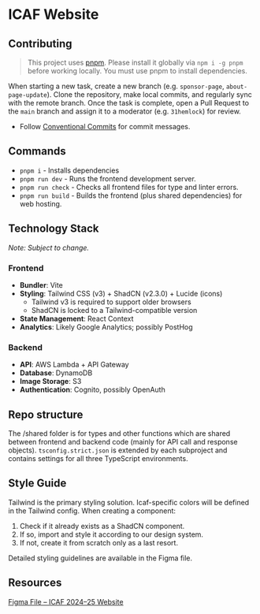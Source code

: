 # ICAF Website

## Contributing

> This project uses [pnpm](https://pnpm.io). Please install it globally via `npm i -g pnpm` before working locally. You must use pnpm to install dependencies.

When starting a new task, create a new branch (e.g. `sponsor-page`, `about-page-update`). Clone the repository, make local commits, and regularly sync with the remote branch. Once the task is complete, open a Pull Request to the `main` branch and assign it to a moderator (e.g. `31hemlock`) for review.

- Follow [Conventional Commits](https://www.conventionalcommits.org/en/v1.0.0/) for commit messages.

## Commands

- `pnpm i` - Installs dependencies
- `pnpm run dev` - Runs the frontend development server.
- `pnpm run check` - Checks all frontend files for type and linter errors.
- `pnpm run build` - Builds the frontend (plus shared dependencies) for web hosting.

## Technology Stack

_Note: Subject to change._

### Frontend

- **Bundler**: Vite
- **Styling**: Tailwind CSS (v3) + ShadCN (v2.3.0) + Lucide (icons)
  - Tailwind v3 is required to support older browsers
  - ShadCN is locked to a Tailwind-compatible version
- **State Management**: React Context
- **Analytics**: Likely Google Analytics; possibly PostHog

### Backend

- **API**: AWS Lambda + API Gateway
- **Database**: DynamoDB
- **Image Storage**: S3
- **Authentication**: Cognito, possibly OpenAuth

## Repo structure

The /shared folder is for types and other functions which are shared between frontend and backend code (mainly for API call and response objects).
`tsconfig.strict.json` is extended by each subproject and contains settings for all three TypeScript environments.

## Style Guide

Tailwind is the primary styling solution. Icaf-specific colors will be defined in the Tailwind config. When creating a component:

1. Check if it already exists as a ShadCN component.
2. If so, import and style it according to our design system.
3. If not, create it from scratch only as a last resort.

Detailed styling guidelines are available in the Figma file.

## Resources

[Figma File – ICAF 2024–25 Website](https://www.figma.com/design/A5qtnPkMi0ujZiGiBMFB7c/ICAF-%7C-2024--25-%7C-Main-Website-%7C-Free-File)
